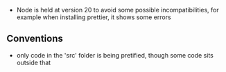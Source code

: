 - Node is held at version 20 to avoid some possible incompatibilities, for example when installing prettier, it shows some errors

## Conventions

- only code in the 'src' folder is being pretified, though some code sits outside that